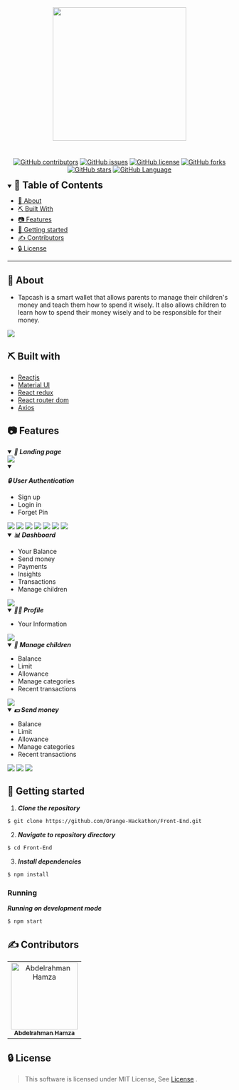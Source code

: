 <div align="center">
<img height="300" src="./screenshots/Blue logo.svg">
<h1/>
</div>


<div align="center">

[![GitHub contributors](https://img.shields.io/github/contributors/Orange-Hackathon/Front-End)](https://github.com/Orange-Hackathon/Front-End/contributors)
[![GitHub issues](https://img.shields.io/github/issues/Orange-Hackathon/Front-End)](https://github.com/Orange-Hackathon/Front-End/issues)
[![GitHub license](https://img.shields.io/github/license/Orange-Hackathon/Front-End)](https://github.com/Orange-Hackathon/Front-End/blob/master/LICENSE)
[![GitHub forks](https://img.shields.io/github/forks/Orange-Hackathon/Front-End)](https://github.com/Orange-Hackathon/Front-End/network)
[![GitHub stars](https://img.shields.io/github/stars/Orange-Hackathon/Front-End)](https://github.com/Orange-Hackathon/Front-End/stargazers)
[![GitHub Language](https://img.shields.io/github/languages/top/Orange-Hackathon/Front-End)](https://img.shields.io/github/languages/count/Orange-Hackathon/Front-End)

</div>

<details open="open">
<summary>
<h2 style="display:inline">📝 Table of Contents</h2>
</summary>

- [📑 About](#about)
- [⛏️ Built With](#built-with)
- [📷 Features](#features)
- [🏁 Getting started](#getting-started)
- [✍️ Contributors](#contributors)
- [🔒 License](#license)

</details>

---

## 📑 About

- Tapcash is a smart wallet that allows parents to manage their children's money and teach them how to spend it wisely. It also allows children to learn how to spend their money wisely and to be responsible for their money.


<img src="./screenshots/tabcash.jpg">


## ⛏️ Built with

- [Reactjs](https://reactjs.org/)
- [Material UI](https://mui.com/)
- [React redux](https://react-redux.js.org/)
- [React router dom](https://reactrouter.com/en/main)
- [Axios](https://axios-http.com/docs/intro)

## 📷 Features


</details>

<details open="open">
<summary>
<h4 style="display:inline">
<strong><em> 🛬 Landing page</em></strong></h4>
</summary>


<img src="./screenshots/Landing page.png"/>

</details>

<details open="open">
<summary>
<h4 style="display:inline">


<strong><em>🔒 User Authentication</em></strong></h4>
</summary>

- Sign up
- Login in
- Forget Pin

<img src="./screenshots/Sign up 1.png">
<img src="./screenshots/Sign up 2.png">
<img src="./screenshots/Confirm PIN.png">
<img src="./screenshots/Login.png">
<img src="./screenshots/reset PIN 1.png">
<img src="./screenshots/reset PIN 2.png">
<img src="./screenshots/reset PIN 3.png">

</details>

<details open="open">
<summary>
<h4 style="display:inline">
<strong><em> 📊 Dashboard </em></strong></h4>
</summary>

- Your Balance
- Send money
- Payments
- Insights
- Transactions
- Manage children

<img src="./screenshots/dashboard.png"/>


</details>

<details open="open">
<summary>
<h4 style="display:inline">
<strong><em> 🙍‍♂️ Profile</em></strong></h4>
</summary>

- Your Information


<img src="./screenshots/My Profile.png"/>

</details>

<details open="open">
<summary>
<h4 style="display:inline">
<strong><em> 👶 Manage children</em></strong></h4>
</summary>

- Balance
- Limit
- Allowance
- Manage categories
- Recent transactions


<img src="./screenshots/manage children.png"/>

</details>

<details open="open">
<summary>
<h4 style="display:inline">
<strong><em> 💵 Send money</em></strong></h4>
</summary>

- Balance
- Limit
- Allowance
- Manage categories
- Recent transactions


<img src="./screenshots/send 1.png"/>
<img src="./screenshots/send 2.png"/>
<img src="./screenshots/send 3.png"/>

</details>


## 🏁 Getting started

1. **_Clone the repository_**

```sh
$ git clone https://github.com/Orange-Hackathon/Front-End.git
```

2. **_Navigate to repository directory_**

```sh
$ cd Front-End
```

3. **_Install dependencies_**

```sh
$ npm install
```

### Running

**_Running on development mode_**

```sh
$ npm start
```
## ✍️ Contributors

<table>
  <tr>

<td align="center">
<a href="https://github.com/Abd-ELrahmanHamza" target="_black">
<img src="https://avatars.githubusercontent.com/u/68310502?v=4" width="150px;" alt="Abdelrahman Hamza"/><br /><sub><b>Abdelrahman Hamza</b></sub></a><br />
</td>
</tr>
</table>

## 🔒 License <a name = "license"></a>

> This software is licensed under MIT License, See [License](https://github.com/Orange-Hackathon/Front-End/blob/main/LICENSE) .
